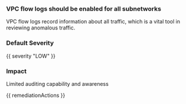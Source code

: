 
### VPC flow logs should be enabled for all subnetworks

VPC flow logs record information about all traffic, which is a vital tool in reviewing anomalous traffic.

### Default Severity
{{ severity "LOW" }}

### Impact
Limited auditing capability and awareness

<!-- DO NOT CHANGE -->
{{ remediationActions }}

